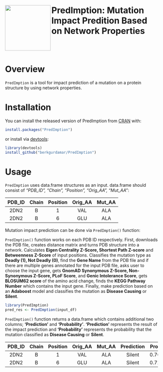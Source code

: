 
<!-- README.md is generated from README.Rmd. Please edit that file -->

# <img src="https://github.com/berkgurdamar/PredImption/blob/main/inst/extdata/predimption_logo.png?raw=true" align="left" height=150/> PredImption: Mutation Impact Predition Based on Network Properties

<!-- badges: start -->
<!-- badges: end -->

<br /> <br />

# Overview

`PredImption` is a tool for impact prediction of a mutation on a protein
structure by using network properties.

# Installation

You can install the released version of PredImption from
[CRAN](https://CRAN.R-project.org) with:

``` r
install.packages("PredImption")
```

or install via
[devtools](https://www.r-project.org/nosvn/pandoc/devtools.html):

``` r
library(devtools)
install_github("berkgurdamar/PredImption")
```

# Usage

`PredImption` uses data.frame structures as an input. data.frame should
consist of *“PDB_ID”, “Chain”, “Position”, “Orig_AA”, “Mut_AA”*:

| PDB_ID | Chain | Position | Orig_AA | Mut_AA |
|:------:|:-----:|:--------:|:-------:|:------:|
|  2DN2  |   B   |    1     |   VAL   |  ALA   |
|  2DN2  |   B   |    6     |   GLU   |  ALA   |

Mutation impact prediction can be done via `PredImption()` function:

`PredImption()` function works on each PDB ID respectively. First,
downloads the PDB file, creates distance matrix and turns PDB structure
into a network. Calculates **Eigen Centrality Z-Score, Shortest Path
Z-score** and **Betweenness Z-Score** of input positions. Classifies the
mutation type as **Deadly (1), Not Deadly (0)**, find the **Gene Name**
from the PDB file and if there are multiple genes annotated for the
input PDB file, asks user to choose the input gene, gets **GnomAD
Synonymous Z-Score, Non-Synonymous Z-Score, PLoF Score**, and **Genic
Intolerance Score**, gets **BLOSUM62 score** of the amino acid change,
finds the **KEGG Pathway Number** which contains the input gene.
Finally, make prediction based on an **Adaboost** model and classifies
the mutation as **Disease Causing** or **Silent**.

``` r
library(PredImption)
pred_res <- PredImption(input_df)
```

`PredImption()` function returns a data.frame which contains additional
two columns; **‘Prediction’** and **‘Probability’**. **‘Prediction’**
represents the result of the impact prediction and **‘Probability’**
represents the probability that the mutation classified as **Disease
Causing** or **Silent**.

| PDB_ID | Chain | Position | Orig_AA | Mut_AA | Prediction | Probability |
|:------:|:-----:|:--------:|:-------:|:------:|:----------:|:-----------:|
|  2DN2  |   B   |    1     |   VAL   |  ALA   |   Silent   |  0.7676430  |
|  2DN2  |   B   |    6     |   GLU   |  ALA   |   Silent   |  0.7225815  |
